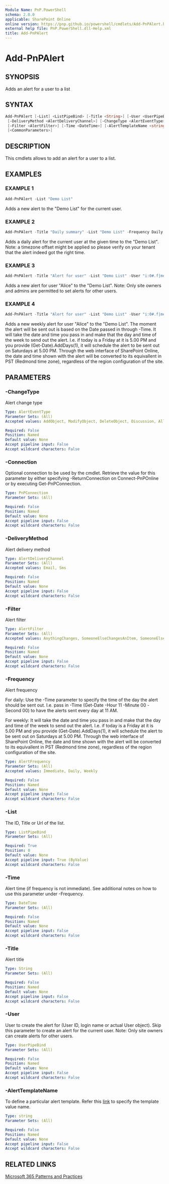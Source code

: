 ```yaml
---
Module Name: PnP.PowerShell
schema: 2.0.0
applicable: SharePoint Online
online version: https://pnp.github.io/powershell/cmdlets/Add-PnPAlert.html
external help file: PnP.PowerShell.dll-Help.xml
title: Add-PnPAlert
---
```

  
# Add-PnPAlert

## SYNOPSIS
Adds an alert for a user to a list

## SYNTAX

```powershell
Add-PnPAlert [-List] <ListPipeBind> [-Title <String>] [-User <UserPipeBind>]
 [-DeliveryMethod <AlertDeliveryChannel>] [-ChangeType <AlertEventType>] [-Frequency <AlertFrequency>]
 [-Filter <AlertFilter>] [-Time <DateTime>] [-AlertTemplateName <string>] [-Connection <PnPConnection>]
 [<CommonParameters>]
```

## DESCRIPTION
This cmdlets allows to add an alert for a user to a list.

## EXAMPLES

### EXAMPLE 1
```powershell
Add-PnPAlert -List "Demo List"
```

Adds a new alert to the "Demo List" for the current user.

### EXAMPLE 2
```powershell
Add-PnPAlert -Title "Daily summary" -List "Demo List" -Frequency Daily -ChangeType All -Time (Get-Date -Hour 11 -Minute 00 -Second 00)
```

Adds a daily alert for the current user at the given time to the "Demo List". Note: a timezone offset might be applied so please verify on your tenant that the alert indeed got the right time.

### EXAMPLE 3
```powershell
Add-PnPAlert -Title "Alert for user" -List "Demo List" -User "i:0#.f|membership|Alice@contoso.onmicrosoft.com"
```

Adds a new alert for user "Alice" to the "Demo List". Note: Only site owners and admins are permitted to set alerts for other users.

### EXAMPLE 4
```powershell
Add-PnPAlert -Title "Alert for user" -List "Demo List" -User "i:0#.f|membership|Alice@contoso.onmicrosoft.com" -Frequency Daily -Time ((Get-Date).AddDays(1))
```

Adds a new weekly alert for user "Alice" to the "Demo List". The moment the alert will be sent out is based on the Date passed in through -Time. It will take the date and time you pass in and make that the day and time of the week to send out the alert. I.e. if today is a Friday at it is 5.00 PM and you provide (Get-Date).AddDays(1), it will schedule the alert to be sent out on Saturdays at 5.00 PM. Through the web interface of SharePoint Online, the date and time shown with the alert will be converted to its equivallent in PST (Redmond time zone), regardless of the region configuration of the site.

## PARAMETERS

### -ChangeType
Alert change type

```yaml
Type: AlertEventType
Parameter Sets: (All)
Accepted values: AddObject, ModifyObject, DeleteObject, Discussion, All

Required: False
Position: Named
Default value: None
Accept pipeline input: False
Accept wildcard characters: False
```

### -Connection
Optional connection to be used by the cmdlet. Retrieve the value for this parameter by either specifying -ReturnConnection on Connect-PnPOnline or by executing Get-PnPConnection.

```yaml
Type: PnPConnection
Parameter Sets: (All)

Required: False
Position: Named
Default value: None
Accept pipeline input: False
Accept wildcard characters: False
```

### -DeliveryMethod
Alert delivery method

```yaml
Type: AlertDeliveryChannel
Parameter Sets: (All)
Accepted values: Email, Sms

Required: False
Position: Named
Default value: None
Accept pipeline input: False
Accept wildcard characters: False
```

### -Filter
Alert filter

```yaml
Type: AlertFilter
Parameter Sets: (All)
Accepted values: AnythingChanges, SomeoneElseChangesAnItem, SomeoneElseChangesItemCreatedByMe, SomeoneElseChangesItemLastModifiedByMe

Required: False
Position: Named
Default value: None
Accept pipeline input: False
Accept wildcard characters: False
```

### -Frequency
Alert frequency

For daily: Use the -Time parameter to specify the time of the day the alert should be sent out. I.e. pass in -Time (Get-Date -Hour 11 -Minute 00 -Second 00) to have the alerts sent every day at 11 AM.

For weekly: It will take the date and time you pass in and make that the day and time of the week to send out the alert. I.e. if today is a Friday at it is 5.00 PM and you provide (Get-Date).AddDays(1), it will schedule the alert to be sent out on Saturdays at 5.00 PM. Through the web interface of SharePoint Online, the date and time shown with the alert will be converted to its equivallent in PST (Redmond time zone), regardless of the region configuration of the site.

```yaml
Type: AlertFrequency
Parameter Sets: (All)
Accepted values: Immediate, Daily, Weekly

Required: False
Position: Named
Default value: None
Accept pipeline input: False
Accept wildcard characters: False
```

### -List
The ID, Title or Url of the list.

```yaml
Type: ListPipeBind
Parameter Sets: (All)

Required: True
Position: 0
Default value: None
Accept pipeline input: True (ByValue)
Accept wildcard characters: False
```

### -Time
Alert time (if frequency is not immediate). See additional notes on how to use this parameter under -Frequency.

```yaml
Type: DateTime
Parameter Sets: (All)

Required: False
Position: Named
Default value: None
Accept pipeline input: False
Accept wildcard characters: False
```

### -Title
Alert title

```yaml
Type: String
Parameter Sets: (All)

Required: False
Position: Named
Default value: None
Accept pipeline input: False
Accept wildcard characters: False
```

### -User
User to create the alert for (User ID, login name or actual User object). Skip this parameter to create an alert for the current user. Note: Only site owners can create alerts for other users.

```yaml
Type: UserPipeBind
Parameter Sets: (All)

Required: False
Position: Named
Default value: None
Accept pipeline input: False
Accept wildcard characters: False
```

### -AlertTemplateName
To define a particular alert template. Refer this [link](https://learn.microsoft.com/en-us/previous-versions/office/developer/sharepoint-2010/bb802738(v=office.14)) to specify the template value name.

```yaml
Type: string
Parameter Sets: (All)

Required: False
Position: Named
Default value: None
Accept pipeline input: False
Accept wildcard characters: False
```

## RELATED LINKS

[Microsoft 365 Patterns and Practices](https://aka.ms/m365pnp)
